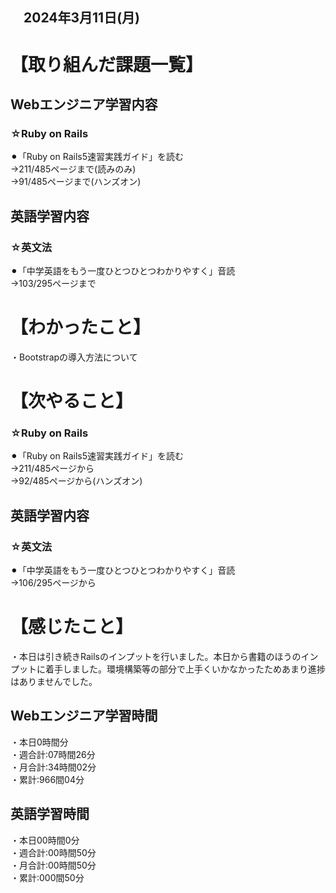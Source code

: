 ## 　2024年3月11日(月)
# 【取り組んだ課題一覧】
## Webエンジニア学習内容
### ☆Ruby on Rails
⚫︎「Ruby on Rails5速習実践ガイド」を読む<br>
→211/485ページまで(読みのみ)<br>
→91/485ページまで(ハンズオン)<br>
## 英語学習内容
### ☆英文法
⚫︎「中学英語をもう一度ひとつひとつわかりやすく」音読<br>
→103/295ページまで<br>
# 【わかったこと】
・Bootstrapの導入方法について<br>
# 【次やること】
### ☆Ruby on Rails
⚫︎「Ruby on Rails5速習実践ガイド」を読む<br>
→211/485ページから<br>
→92/485ページから(ハンズオン)<br>
## 英語学習内容
### ☆英文法
⚫︎「中学英語をもう一度ひとつひとつわかりやすく」音読<br>
→106/295ページから<br>
# 【感じたこと】
・本日は引き続きRailsのインプットを行いました。本日から書籍のほうのインプットに着手しました。環境構築等の部分で上手くいかなかったためあまり進捗はありませんでした。<br>
## Webエンジニア学習時間
・本日0時間分<br>
・週合計:07時間26分<br>
・月合計:34時間02分<br>
・累計:966間04分<br>
## 英語学習時間
・本日00時間0分<br>
・週合計:00時間50分<br>
・月合計:00時間50分<br>
・累計:000間50分<br>
